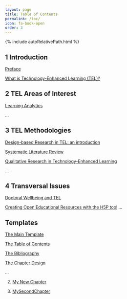 ```yaml
---
layout: page
title: Table of Contents
permalink: /toc/
icon: fa-book-open
order: 3
---
```


{% include autoRelativePath.html %}

## 1 Introduction

[Preface](/detel-book/chapter/introduction/preface/)

[What is Technology-Enhanced Learning (TEL)?](/detel-book/chapter/introduction/intro-to-TEL/)

## 2 TEL Areas of Interest

[Learning Analytics](/detel-book/chapter/aois/learning-analytics/)

...

## 3 TEL Methodologies

[Design-based Research in TEL&#58; an introduction](/detel-book/chapter/methodologies/design-based-research/)

[Systematic Literature Review](/detel-book/chapter/methodologies/systematic-literature-review/)

[Qualitative Research in Technology-Enhanced Learning](/detel-book/chapter/methodologies/qualitative-research-in-tel/)

...

## 4 Transversal Issues

[Doctoral Wellbeing and TEL](/detel-book/chapter/transversal/wellbeing/)

[Creating Open Educational Resources with the H5P tool](/detel-book/chapter/transversal/creating-oer-with-the-H5P-tool/)
...

## Templates

[The Main Template](/detel-book/chapter/templates/main-template/)

[The Table of Contents](/detel-book/chapter/templates/main-template/#tableOfContents)

[The Bibliography](/detel-book/chapter/templates/main-template/#bibliography)

[The Chapter Design](/detel-book/chapter/templates/main-template/#chapterDesign)

...

2. [My New Chapter](/detel-book/chapter/myChapter/)

3. [MySecondChapter](/detel-book/chapter/MyFolder/MySecondChapter/)

